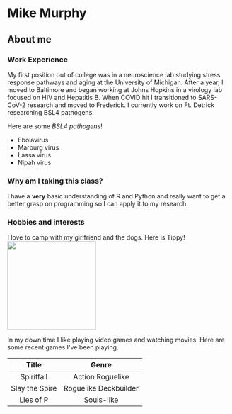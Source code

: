 # Mike Murphy
## About me
### Work Experience 
My first position out of college was in a neuroscience lab studying stress response pathways and aging at the University of Michigan. After a year, I moved to Baltimore and began working at Johns Hopkins in a virology lab focused on HIV and Hepatitis B. When COVID hit I transitioned to SARS-CoV-2 research and moved to Frederick. I currently work on Ft. Detrick researching BSL4 pathogens.

Here are some _BSL4_ _pathogens_!
* Ebolavirus
* Marburg virus
* Lassa virus
* Nipah virus

### Why am I taking this class?
I have a **very** basic understanding of R and Python and really want to get a better grasp on programming so I can apply it to my research. 

### Hobbies and interests
I love to camp with my girlfriend and the dogs. Here is Tippy! <br>
<img src="mjm33.jpg" width="200">

In my down time I like playing video games and watching movies. Here are some recent games I've been playing.

|Title|Genre|
|:-:|:-:|
| Spiritfall | Action Roguelike |
| Slay the Spire | Roguelike Deckbuilder |
| Lies of P | Souls-like |